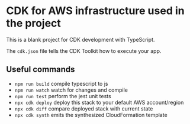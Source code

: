 #  CDK for AWS infrastructure used in the project

This is a blank project for CDK development with TypeScript.

The `cdk.json` file tells the CDK Toolkit how to execute your app.



## Useful commands

* `npm run build`   compile typescript to js
* `npm run watch`   watch for changes and compile
* `npm run test`    perform the jest unit tests
* `npx cdk deploy`  deploy this stack to your default AWS account/region
* `npx cdk diff`    compare deployed stack with current state
* `npx cdk synth`   emits the synthesized CloudFormation template
